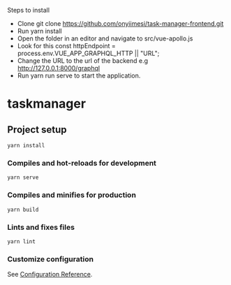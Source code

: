 Steps to install
* Clone git clone https://github.com/onyiimesi/task-manager-frontend.git
* Run yarn install
* Open the folder in an editor and navigate to src/vue-apollo.js
* Look for this const httpEndpoint =
  process.env.VUE_APP_GRAPHQL_HTTP || "URL";
* Change the URL to the url of the backend e.g http://127.0.0.1:8000/graphql
* Run yarn run serve to start the application.


# taskmanager

## Project setup
```
yarn install
```

### Compiles and hot-reloads for development
```
yarn serve
```

### Compiles and minifies for production
```
yarn build
```

### Lints and fixes files
```
yarn lint
```

### Customize configuration
See [Configuration Reference](https://cli.vuejs.org/config/).
